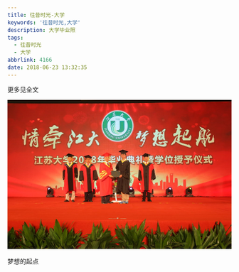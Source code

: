 ```yaml
---
title: 往昔时光-大学
keywords: '往昔时光,大学'
description: 大学毕业照
tags:
  - 往昔时光
  - 大学
abbrlink: 4166
date: 2018-06-23 13:32:35
---
```


更多见全文

<!-- more -->

![学位授予](olden-days-1/IMG_3952.JPG)

梦想的起点

